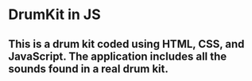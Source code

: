 # DrumKit in JS
## This is a drum kit coded using HTML, CSS, and JavaScript. The application includes all the sounds found in a real drum kit.

